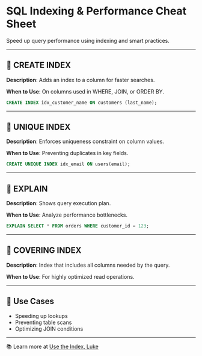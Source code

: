 # SQL Indexing & Performance Cheat Sheet

Speed up query performance using indexing and smart practices.

---

## 🔹 CREATE INDEX

**Description**: Adds an index to a column for faster searches.

**When to Use**: On columns used in WHERE, JOIN, or ORDER BY.

```sql
CREATE INDEX idx_customer_name ON customers (last_name);
```

---

## 🔸 UNIQUE INDEX

**Description**: Enforces uniqueness constraint on column values.

**When to Use**: Preventing duplicates in key fields.

```sql
CREATE UNIQUE INDEX idx_email ON users(email);
```

---

## 🔹 EXPLAIN

**Description**: Shows query execution plan.

**When to Use**: Analyze performance bottlenecks.

```sql
EXPLAIN SELECT * FROM orders WHERE customer_id = 123;
```

---

## 🔸 COVERING INDEX

**Description**: Index that includes all columns needed by the query.

**When to Use**: For highly optimized read operations.

---

## 🧠 Use Cases
- Speeding up lookups
- Preventing table scans
- Optimizing JOIN conditions

---

📚 Learn more at [Use the Index, Luke](https://use-the-index-luke.com/)
